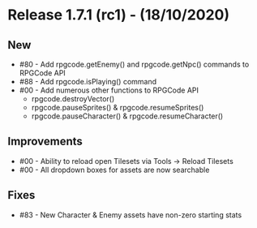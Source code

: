 # Release 1.7.1 (rc1) - (18/10/2020)

## New
* #80 - Add rpgcode.getEnemy() and rpgcode.getNpc() commands to RPGCode API
* #88 - Add rpgcode.isPlaying() command
* #00 - Add numerous other functions to RPGCode API
  * rpgcode.destroyVector()
  * rpgcode.pauseSprites() & rpgcode.resumeSprites()
  * rpgcode.pauseCharacter() & rpgcode.resumeCharacter()

## Improvements

* #00 - Ability to reload open Tilesets via Tools -> Reload Tilesets
* #00 - All dropdown boxes for assets are now searchable

## Fixes

* #83 - New Character & Enemy assets have non-zero starting stats
